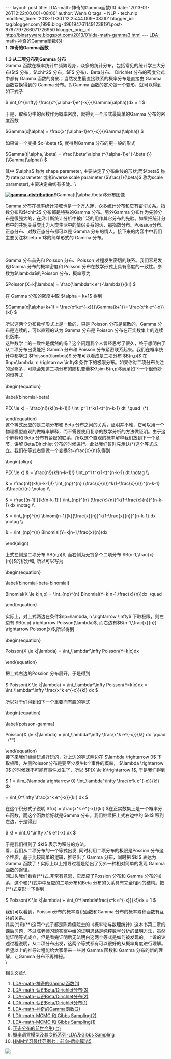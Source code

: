 --- layout: post title: LDA-math-神奇的Gamma函数(3) date:
'2013-01-26T12:22:00.001+08:00' author: Wenh Q tags: - NLP - tech.nlp
modified\_time: '2013-11-30T12:25:44.009+08:00' blogger\_id:
tag:blogger.com,1999:blog-4961947611491238191.post-8767797266071726950
blogger\_orig\_url:
http://binaryware.blogspot.com/2013/01/lda-math-gamma3.html ---
[LDA-math-神奇的Gamma函数(3)](http://feedproxy.google.com/~r/52nlp/~3/laCzYHAK3fE/lda-math-%e7%a5%9e%e5%a5%87%e7%9a%84gamma%e5%87%bd%e6%95%b03):
\
**1. **神奇的Gamma函数****\
\
**1.3 从二项分布到Gamma 分布**\
Gamma
函数在概率统计中频繁现身，众多的统计分布，包括常见的统计学三大分布(\$t\$
分布，\$\\chi\^2\$ 分布，\$F\$ 分布)、Beta分布、 Dirichlet
分布的密度公式中都有 Gamma
函数的身影；当然发生最直接联系的概率分布是直接由 Gamma 函数变换得到的
Gamma 分布。对Gamma 函数的定义做一个变形，就可以得到如下式子\
\
\$ \\int\_0\^{\\infty} \\frac{x\^{\\alpha-1}e\^{-x}}{\\Gamma(\\alpha)}dx
= 1 \$\
\
于是，取积分中的函数作为概率密度，就得到一个形式最简单的Gamma
分布的密度函数\
\
\$Gamma(x|\\alpha) = \\frac{x\^{\\alpha-1}e\^{-x}}{\\Gamma(\\alpha)} \$\
\
如果做一个变换 \$x=\\beta t\$, 就得到Gamma 分布的更一般的形式\
\
\$Gamma(t|\\alpha, \\beta) = \\frac{\\beta\^\\alpha
t\^{\\alpha-1}e\^{-\\beta t}}{\\Gamma(\\alpha)} \$\
\
其中 \$\\alpha\$ 称为 shape parameter,
主要决定了分布曲线的形状;而\$\\beta\$ 称为 rate parameter 或者inverse
scale parameter (\$\\frac{1}{\\beta}\$ 称为scale
parameter),主要决定曲线有多陡。\

**[![gamma-distribution](http://www.52nlp.cn/wp-content/uploads/2012/12/gamma-distribution.png)](http://www.52nlp.cn/lda-math-%e7%a5%9e%e5%a5%87%e7%9a%84gamma%e5%87%bd%e6%95%b03/gamma-distribution)**\$Gamma(t|\\alpha,\\beta)\$分布图像

Gamma
分布在概率统计领域也是一个万人迷，众多统计分布和它有密切关系。指数分布和\$\\chi\^2\$
分布都是特殊的Gamma 分布。另外Gamma
分布作为先验分布是很强大的，在贝叶斯统计分析中被广泛的用作其它分布的先验。如果把统计分布中的共轭关系类比为人类生活中的情侣关系的话，那指数分布、Poission分布、正态分布、对数正态分布都可以是
Gamma 分布的情人。接下来的内容中中我们主要关注\$\\beta = 1\$的简单形式的
Gamma 分布。\
\
\
\
Gamma 分布首先和 Poisson 分布、Poisson
过程发生密切的联系。我们容易发现Gamma 分布的概率密度和 Poisson
分布在数学形式上具有高度的一致性。参数为\$\\lambda\$的Poisson
分布，概率写为\
\
\$Poisson(X=k|\\lambda) = \\frac{\\lambda\^k e\^{-\\lambda}}{k!} \$\
\
在 Gamma 分布的密度中取 \$\\alpha = k+1\$ 得到\
\
\$Gamma(x|\\alpha=k+1) = \\frac{x\^ke\^{-x}}{\\Gamma(k+1)}= \\frac{x\^k
e\^{-x}}{k!} \$\
\
所以这两个分布数学形式上是一致的，只是 Poisson 分布是离散的，Gamma
分布是连续的，可以直观的认为 Gamma 分布是 Poisson
分布在正实数集上的连续化版本。\
这种数学上的一致性是偶然的吗？这个问题我个人曾经思考了很久，终于想明白了从二项分布出发能把
Gamma 分布和 Poisson 分布紧密联系起来。我们在概率统计中都学过
\$Poisson(\\lambda)\$ 分布可以看成是二项分布 \$B(n,p)\$ 在
\$np=\\lambda, n \\rightarrow \\infty\$
条件下的极限分布。如果你对二项分布关注的足够多，可能会知道二项分布的随机变量\$X\\sim
B(n,p)\$满足如下一个很奇妙的恒等式\
\
\\begin{equation}\
\
\\label{binomial-beta}\
\
P(X \\le k) = \\frac{n!}{k!(n-k-1)!} \\int\_p\^1 t\^k(1-t)\^{n-k-1} dt
 \\quad  (\*)\
\
\\end{equation}\
这个等式反应的是二项分布和 Beta
分布之间的关系，证明并不难，它可以用一个物理模型直观的做概率解释，而不需要使用复杂的数学分析的方法做证明。由于这个解释和
Beta 分布有紧密的联系，所以这个直观的概率解释我们放到下一个章节，讲解
Beta/Dirichlet
分布的时候进行。此处我们暂时先承认(\*)这个等式成立。我们在等式右侧做一个变换\$t=\\frac{x}{n}\$,得到\
\
\\begin{align}\
\
P(X \\le k) & = \\frac{n!}{k!(n-k-1)!} \\int\_p\^1 t\^k(1-t)\^{n-k-1} dt
\\notag \\\\\
\
& = \\frac{n!}{k!(n-k-1)!} \\int\_{np}\^{n}
(\\frac{x}{n})\^k(1-\\frac{x}{n})\^{n-k-1} d\\frac{x}{n} \\notag \\\\\
\
& = \\frac{(n-1)!}{k!(n-k-1)!} \\int\_{np}\^{n}
(\\frac{x}{n})\^k(1-\\frac{x}{n})\^{n-k-1} dx \\notag \\\\\
\
& = \\int\_{np}\^{n}
\\binom{n-1}{k}(\\frac{x}{n})\^k(1-\\frac{x}{n})\^{n-k-1} dx \\notag
\\\\\
\
& = \\int\_{np}\^{n} Binomial(Y=k|n-1,\\frac{x}{n})dx\
\
\\end{align}\
\
上式左侧是二项分布 \$B(n,p)\$, 而右侧为无穷多个二项分布
\$B(n-1,\\frac{x}{n})\$的积分和, 所以可以写为\
\
\\begin{equation}\
\
\\label{binomial-beta-binomial}\
\
Binomial(X \\le k|n,p) = \\int\_{np}\^{n}
Binomial(Y=k|n-1,\\frac{x}{n})dx  \\quad\
\
\\end{equation}\
\
实际上，对上式两边在条件\$np=\\lambda, n \\rightarrow \\infty\$
下取极限，则左边有 \$B(n,p) \\rightarrow Poisson(\\lambda)\$,
而右边有\$B(n-1,\\frac{x}{n}) \\rightarrow Poisson(x)\$,所以得到\
\
\\begin{equation}\
\
Poisson(X \\le k|\\lambda) = \\int\_\\lambda\^\\infty Poisson(Y=k|x)dx\
\
\\end{equation}\
\
把上式右边的Possion 分布展开，于是得到\
\
\$ Poisson(X \\le k|\\lambda) = \\int\_\\lambda\^\\infty
Poisson(Y=k|x)dx = \\int\_\\lambda\^\\infty \\frac{x\^k e\^{-x}}{k!} dx
\$\
\
所以对于们得到如下一个重要而有趣的等式\
\
\\begin{equation}\
\
\\label{poisson-gamma}\
\
Poisson(X \\le k|\\lambda) = \\int\_\\lambda\^\\infty \\frac{x\^k
e\^{-x}}{k!} dx  \\quad   (\*\*)\
\
\\end{equation}\
接下来我们继续玩点好玩的，对上边的等式两边在 \$\\lambda \\rightarrow 0\$
下取极限，左侧Poisson分布是要至少发生k个事件的概率， \$\\lambda
\\rightarrow 0\$ 的时候就不可能有事件发生了，所以 \$P(X \\le
k)\\rightarrow 1\$, 于是我们得到\
\
\$ 1 = \\lim\_{\\lambda \\rightarrow 0} \\int\_\\lambda\^\\infty
\\frac{x\^k e\^{-x}}{k!} dx\
\
= \\int\_0\^\\infty \\frac{x\^k e\^{-x}}{k!} dx \$\
\
在这个积分式子说明 \$f(x) = \\frac{x\^k e\^{-x}}{k!}
\$在正实数集上是一个概率分布函数，而这个函数恰好就是Gamma
分布。我们继续把上式右边中的 \$k!\$ 移到左边，于是得到\
\
\$ k! = \\int\_0\^\\infty x\^k e\^{-x} dx \$\
\
于是我们得到了 \$k!\$ 表示为积分的方法。\
看，我们从二项分布的一个等式出发, 同时利用二项分布的极限是Possion
分布这个性质，基于比较简单的逻辑，推导出了 Gamma 分布，同时把 \$k!\$
表达为 Gamma 函数了！实际上以上推导过程是给出了另外一种相对简单的发现
Gamma 函数的途径。\
回过头我们看看(\*\*)式,非常有意思，它反应了Possion 分布和 Gamma
分布的关系，这个和(\*)式中中反应的二项分布和Beta
分布的关系具有完全相同的结构。把(\*\*)式变形一下得到\
\
\$ Poisson(X \\le k|\\lambda) + \\int\_0\^\\lambda\\frac{x\^k
e\^{-x}}{k!}dx = 1 \$\
\
我们可以看到，Poisson分布的概率累积函数和Gamma
分布的概率累积函数有互补的关系。\
其实(\*)和(\*\*)这两个式子都是陈希儒院士的《概率论与数理统计》这本书第二章的课后习题，不过陈老师习题答案中给的证明思路是纯粹数学分析的证明方法，虽然能证明等式成立，但是看完证明后无法明白这两个等式是如何被发现的。上诉的论述过程说明，从二项分布出发，这两个等式都有可以很好的从概率角度进行理解。希望以上的推导过程能给大家带来一些对
Gamma 函数和 Gamma 分布的新的理解，让Gamma 分布不再神秘。\
\

相关文章:\

1.  [LDA-math-神奇的Gamma函数(1)](http://www.52nlp.cn/lda-math-%e7%a5%9e%e5%a5%87%e7%9a%84gamma%e5%87%bd%e6%95%b01 "LDA-math-神奇的Gamma函数(1)")
2.  [LDA-math-认识Beta/Dirichlet分布(3)](http://www.52nlp.cn/lda-math-%e8%ae%a4%e8%af%86betadirichlet%e5%88%86%e5%b8%833 "LDA-math-认识Beta/Dirichlet分布(3)")
3.  [LDA-math-认识Beta/Dirichlet分布(2)](http://www.52nlp.cn/lda-math-%e8%ae%a4%e8%af%86betadirichlet%e5%88%86%e5%b8%832 "LDA-math-认识Beta/Dirichlet分布(2)")
4.  [LDA-math-认识Beta/Dirichlet分布(1)](http://www.52nlp.cn/lda-math-%e8%ae%a4%e8%af%86betadirichlet%e5%88%86%e5%b8%831 "LDA-math-认识Beta/Dirichlet分布(1)")
5.  [LDA-math-神奇的Gamma函数(2)](http://www.52nlp.cn/lda-math-%e7%a5%9e%e5%a5%87%e7%9a%84gamma%e5%87%bd%e6%95%b02 "LDA-math-神奇的Gamma函数(2)")
6.  [LDA-math-MCMC 和 Gibbs
    Sampling(2)](http://www.52nlp.cn/lda-math-mcmc-%e5%92%8c-gibbs-sampling2 "LDA-math-MCMC 和 Gibbs Sampling(2)")
7.  [LDA-math-MCMC 和 Gibbs
    Sampling(1)](http://www.52nlp.cn/lda-math-mcmc-%e5%92%8c-gibbs-sampling1 "LDA-math-MCMC 和 Gibbs Sampling(1)")
8.  [正态分布的前世今生(七)](http://www.52nlp.cn/%e6%ad%a3%e6%80%81%e5%88%86%e5%b8%83%e7%9a%84%e5%89%8d%e4%b8%96%e4%bb%8a%e7%94%9f%e4%b8%83 "正态分布的前世今生(七)")
9.  [概率语言模型及其变形系列-LDA及Gibbs
    Sampling](http://www.52nlp.cn/%e6%a6%82%e7%8e%87%e8%af%ad%e8%a8%80%e6%a8%a1%e5%9e%8b%e5%8f%8a%e5%85%b6%e5%8f%98%e5%bd%a2%e7%b3%bb%e5%88%97-lda%e5%8f%8agibbs-sampling "概率语言模型及其变形系列-LDA及Gibbs Sampling")
10. [HMM学习最佳范例七：前向-后向算法5](http://www.52nlp.cn/hmm-learn-best-practices-seven-forward-backward-algorithm-5 "HMM学习最佳范例七：前向-后向算法5")

![](http://feeds.feedburner.com/~r/52nlp/~4/laCzYHAK3fE)
